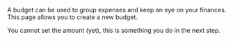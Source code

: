 A budget can be used to group expenses and keep an eye on your finances. This page allows you to create a new budget.

You cannot set the amount (yet), this is something you do in the next step.

